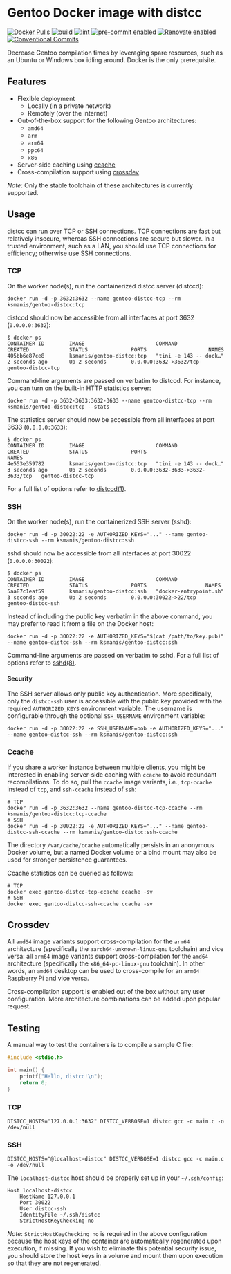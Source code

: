# Gentoo Docker image with distcc

[![Docker Pulls](https://img.shields.io/docker/pulls/ksmanis/gentoo-distcc?label=pulls&logo=docker)](https://hub.docker.com/r/ksmanis/gentoo-distcc)
[![build](https://github.com/KSmanis/docker-gentoo-distcc/actions/workflows/build.yml/badge.svg)](https://github.com/KSmanis/docker-gentoo-distcc/actions/workflows/build.yml)
[![lint](https://github.com/KSmanis/docker-gentoo-distcc/actions/workflows/lint.yml/badge.svg)](https://github.com/KSmanis/docker-gentoo-distcc/actions/workflows/lint.yml)
[![pre-commit enabled](https://img.shields.io/badge/pre--commit-enabled-brightgreen?logo=pre-commit&logoColor=white)](https://github.com/pre-commit/pre-commit)
[![Renovate enabled](https://img.shields.io/badge/renovate-enabled-brightgreen.svg?logo=renovatebot&logoColor=white)](https://renovatebot.com/)
[![Conventional Commits](https://img.shields.io/badge/Conventional%20Commits-1.0.0-yellow.svg)](https://conventionalcommits.org)

Decrease Gentoo compilation times by leveraging spare resources, such as an
Ubuntu or Windows box idling around. Docker is the only prerequisite.

## Features

- Flexible deployment
  - Locally (in a private network)
  - Remotely (over the internet)
- Out-of-the-box support for the following Gentoo architectures:
  - `amd64`
  - `arm`
  - `arm64`
  - `ppc64`
  - `x86`
- Server-side caching using [ccache](#ccache)
- Cross-compilation support using [crossdev](#crossdev)

*Note*: Only the stable toolchain of these architectures is currently supported.

## Usage

distcc can run over TCP or SSH connections. TCP connections are fast but
relatively insecure, whereas SSH connections are secure but slower. In a trusted
environment, such as a LAN, you should use TCP connections for efficiency;
otherwise use SSH connections.

### TCP

On the worker node(s), run the containerized distcc server (distccd):

```shell
docker run -d -p 3632:3632 --name gentoo-distcc-tcp --rm ksmanis/gentoo-distcc:tcp
```

distccd should now be accessible from all interfaces at port 3632
(`0.0.0.0:3632`):

```shell
$ docker ps
CONTAINER ID        IMAGE                       COMMAND                  CREATED             STATUS              PORTS                    NAMES
405bb6e87ce8        ksmanis/gentoo-distcc:tcp   "tini -e 143 -- dock…"   2 seconds ago       Up 2 seconds        0.0.0.0:3632->3632/tcp   gentoo-distcc-tcp
```

Command-line arguments are passed on verbatim to distccd. For instance, you can
turn on the built-in HTTP statistics server:

```shell
docker run -d -p 3632-3633:3632-3633 --name gentoo-distcc-tcp --rm ksmanis/gentoo-distcc:tcp --stats
```

The statistics server should now be accessible from all interfaces at port 3633
(`0.0.0.0:3633`):

```shell
$ docker ps
CONTAINER ID        IMAGE                       COMMAND                  CREATED             STATUS              PORTS                              NAMES
4e553e359782        ksmanis/gentoo-distcc:tcp   "tini -e 143 -- dock…"   3 seconds ago       Up 2 seconds        0.0.0.0:3632-3633->3632-3633/tcp   gentoo-distcc-tcp
```

For a full list of options refer to
[distccd(1)](https://linux.die.net/man/1/distccd).

### SSH

On the worker node(s), run the containerized SSH server (sshd):

```shell
docker run -d -p 30022:22 -e AUTHORIZED_KEYS="..." --name gentoo-distcc-ssh --rm ksmanis/gentoo-distcc:ssh
```

sshd should now be accessible from all interfaces at port 30022
(`0.0.0.0:30022`):

```shell
$ docker ps
CONTAINER ID        IMAGE                       COMMAND                  CREATED             STATUS              PORTS                   NAMES
5aa87c1eaf59        ksmanis/gentoo-distcc:ssh   "docker-entrypoint.sh"   3 seconds ago       Up 2 seconds        0.0.0.0:30022->22/tcp   gentoo-distcc-ssh
```

Instead of including the public key verbatim in the above command, you may
prefer to read it from a file on the Docker host:

```shell
docker run -d -p 30022:22 -e AUTHORIZED_KEYS="$(cat /path/to/key.pub)" --name gentoo-distcc-ssh --rm ksmanis/gentoo-distcc:ssh
```

Command-line arguments are passed on verbatim to sshd. For a full list of
options refer to [sshd(8)](https://linux.die.net/man/8/sshd).

#### Security

The SSH server allows only public key authentication. More specifically, only
the `distcc-ssh` user is accessible with the public key provided with the
required `AUTHORIZED_KEYS` environment variable. The username is configurable
through the optional `SSH_USERNAME` environment variable:

```shell
docker run -d -p 30022:22 -e SSH_USERNAME=bob -e AUTHORIZED_KEYS="..." --name gentoo-distcc-ssh --rm ksmanis/gentoo-distcc:ssh
```

### Ccache

If you share a worker instance between multiple clients, you might be interested
in enabling server-side caching with `ccache` to avoid redundant recompilations.
To do so, pull the `ccache` image variants, i.e., `tcp-ccache` instead of `tcp`,
and `ssh-ccache` instead of `ssh`:

```shell
# TCP
docker run -d -p 3632:3632 --name gentoo-distcc-tcp-ccache --rm ksmanis/gentoo-distcc:tcp-ccache
# SSH
docker run -d -p 30022:22 -e AUTHORIZED_KEYS="..." --name gentoo-distcc-ssh-ccache --rm ksmanis/gentoo-distcc:ssh-ccache
```

The directory `/var/cache/ccache` automatically persists in an anonymous Docker
volume, but a named Docker volume or a bind mount may also be used for stronger
persistence guarantees.

Ccache statistics can be queried as follows:

```shell
# TCP
docker exec gentoo-distcc-tcp-ccache ccache -sv
# SSH
docker exec gentoo-distcc-ssh-ccache ccache -sv
```

## Crossdev

All `amd64` image variants support cross-compilation for the `arm64`
architecture (specifically the `aarch64-unknown-linux-gnu` toolchain) and vice
versa: all `arm64` image variants support cross-compilation for the `amd64`
architecture (specifically the `x86_64-pc-linux-gnu` toolchain). In other words,
an `amd64` desktop can be used to cross-compile for an `arm64` Raspberry Pi and
vice versa.

Cross-compilation support is enabled out of the box without any user
configuration. More architecture combinations can be added upon popular request.

## Testing

A manual way to test the containers is to compile a sample C file:

```c
#include <stdio.h>

int main() {
    printf("Hello, distcc!\n");
    return 0;
}
```

### TCP

```shell
DISTCC_HOSTS="127.0.0.1:3632" DISTCC_VERBOSE=1 distcc gcc -c main.c -o /dev/null
```

### SSH

```shell
DISTCC_HOSTS="@localhost-distcc" DISTCC_VERBOSE=1 distcc gcc -c main.c -o /dev/null
```

The `localhost-distcc` host should be properly set up in your `~/.ssh/config`:

```ssh-config
Host localhost-distcc
    HostName 127.0.0.1
    Port 30022
    User distcc-ssh
    IdentityFile ~/.ssh/distcc
    StrictHostKeyChecking no
```

*Note*: `StrictHostKeyChecking no` is required in the above configuration
because the host keys of the container are automatically regenerated upon
execution, if missing. If you wish to eliminate this potential security issue,
you should store the host keys in a volume and mount them upon execution so that
they are not regenerated.
